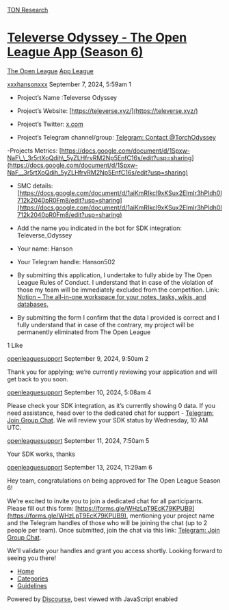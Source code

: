 [TON Research](/)

# [Televerse Odyssey - The Open League App (Season 6)](/t/televerse-odyssey-the-open-league-app-season-6/31577)

[The Open League](/c/the-open-league/app-leaderboard/58)  [App League](/c/the-open-league/app-leaderboard/58) 

    

[xxxhansonxxx](https://tonresear.ch/u/xxxhansonxxx)  September 7, 2024, 5:59am  1

*   Project’s Name :Televerse Odyssey
    
*   Project’s Website: [https://televerse.xyz/](https://televerse.xyz/)
    
*   Project’s Twitter: [x.com](https://x.com/TeleverseTON)
    
*   Project’s Telegram channel/group: [Telegram: Contact @TorchOdyssey](https://t.me/TorchOdyssey)
    

\-Projects Metrics: [https://docs.google.com/document/d/1Spxw-NaF\_\_3r5rtXoQdih\_5yZLHfrvRM2Np5EnfC16s/edit?usp=sharing](https://docs.google.com/document/d/1Spxw-NaF__3r5rtXoQdih_5yZLHfrvRM2Np5EnfC16s/edit?usp=sharing)

*   SMC details: [https://docs.google.com/document/d/1aiKmRIkcl9xKSux2EImIr3hPldh0I712k2040pR0Fm8/edit?usp=sharing](https://docs.google.com/document/d/1aiKmRIkcl9xKSux2EImIr3hPldh0I712k2040pR0Fm8/edit?usp=sharing)
    
*   Add the name you indicated in the bot for SDK integration: Televerse\_Odyssey
    
*   Your name: Hanson
    
*   Your Telegram handle: Hanson502
    
*   By submitting this application, I undertake to fully abide by The Open League Rules of Conduct. I understand that in case of the violation of those my team will be immediately excluded from the competition. Link: [Notion – The all-in-one workspace for your notes, tasks, wikis, and databases.](https://ton-org.notion.site/The-Open-League-Rules-of-Conduct-04f4a0fedf1a401687075f5efd83de68)
    

*   By submitting the form I confirm that the data I provided is correct and I fully understand that in case of the contrary, my project will be permanently eliminated from The Open League
    

  1 Like

[openleaguesupport](https://tonresear.ch/u/openleaguesupport) September 9, 2024, 9:50am  2

Thank you for applying; we’re currently reviewing your application and will get back to you soon.

 

[openleaguesupport](https://tonresear.ch/u/openleaguesupport) September 10, 2024, 5:08am  4

Please check your SDK integration, as it’s currently showing 0 data. If you need assistance, head over to the dedicated chat for support - [Telegram: Join Group Chat](https://t.me/+ZOa8GSiVpyxmMWFi). We will review your SDK status by Wednesday, 10 AM UTC.

 

[openleaguesupport](https://tonresear.ch/u/openleaguesupport) September 11, 2024, 7:50am  5

Your SDK works, thanks

 

[openleaguesupport](https://tonresear.ch/u/openleaguesupport) September 13, 2024, 11:29am  6

Hey team, congratulations on being approved for The Open League Season 6!

We’re excited to invite you to join a dedicated chat for all participants. Please fill out this form: [https://forms.gle/WHzLpT9EcK79KPUB9](https://forms.gle/WHzLpT9EcK79KPUB9), mentioning your project name and the Telegram handles of those who will be joining the chat (up to 2 people per team). Once submitted, join the chat via this link: [Telegram: Join Group Chat](https://t.me/+TbKriSZt35BiNmUy).

We’ll validate your handles and grant you access shortly. Looking forward to seeing you there!

 

*   [Home](/)
*   [Categories](/categories)
*   [Guidelines](/guidelines)

Powered by [Discourse](https://www.discourse.org), best viewed with JavaScript enabled